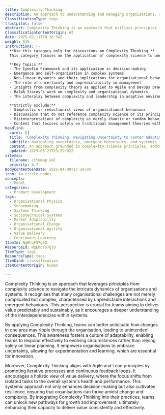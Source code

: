 ```yaml
---
title: Complexity Thinking
description: An approach to understanding and managing organisations, systems, and uncertainty using complexity science, emergence, and nonlinear dynamics. Incudes but not limited to Cynefin and Stacy.
ClassificationType: tags
trustpilot: false
abstract: Complexity Thinking is an approach that utilises principles from complexity science to address the intricate dynamics present within organisations and systems. It acknowledges that many challenges faced by organisations are complex rather than merely complicated, characterised by unpredictable interactions and emergent behaviours. This perspective is vital for teams striving to deliver value in a predictable and sustainable manner, as it promotes a deeper understanding of the interdependencies within systems. By employing Complexity Thinking, teams can better foresee how changes in one area may have cascading effects throughout the organisation, leading to unintended consequences. This understanding nurtures a culture of adaptability, enabling teams to respond effectively to changing circumstances rather than relying on linear planning. It empowers organisations to embrace uncertainty, fostering experimentation and learning, which are critical for innovation. Furthermore, Complexity Thinking aligns with Agile and Lean principles by advocating for iterative processes and continuous feedback loops, shifting the focus from isolated tasks to the overall health and performance of the system. This systemic approach not only improves decision-making but also builds resilience, ensuring organisations can thrive in the face of change and complexity. By integrating Complexity Thinking into their practices, teams can discover new avenues for growth and improvement, ultimately enhancing their ability to deliver value consistently and effectively.
ClassificationContentOrigin: AI
date: 2025-02-11T10:16:54Z
weight: 515
Instructions: |-
  **Use this category only for discussions on Complexity Thinking.**  
  This category focuses on the application of complexity science to understand and manage organisations, systems, and the inherent uncertainties within them. It encompasses theories and frameworks that highlight the non-linear dynamics and emergent behaviours in complex adaptive systems.

  **Key Topics:**
  - The Cynefin Framework and its application in decision-making
  - Emergence and self-organisation in complex systems
  - Non-linear dynamics and their implications for organisational behaviour
  - The role of uncertainty and unpredictability in management
  - Insights from complexity theory as applied to Agile and DevOps practices
  - Ralph Stacey's work on complexity and organisational dynamics
  - The interplay between complexity and leadership in adaptive environments

  **Strictly exclude:**
  - Simplistic or reductionist views of organisational behaviour
  - Discussions that do not reference complexity science or its principles
  - Misinterpretations of complexity as merely chaotic or random behaviour
  - Content that focuses solely on traditional management theories without integrating complexity perspectives
headline:
  cards: []
  title: 'Complexity Thinking: Navigating Uncertainty to Foster Adaptive Organisations'
  subtitle: Navigating uncertainty, emergent behaviours, and systemic interdependencies to enhance adaptability, resilience, and sustainable value delivery.
  content: An approach grounded in complexity science principles, addressing organisational challenges characterised by uncertainty, emergent behaviours, and nonlinear interactions. It emphasises systemic thinking, adaptability, experimentation, iterative feedback loops, and resilience, enabling teams to navigate unpredictability, improve decision-making, and sustainably deliver value within dynamic environments.
  updated: 2025-05-23T23:29:02Z
sitemap:
  filename: sitemap.xml
  priority: 0.7
BodyContentGenDate: 2025-04-09T17:14:08
icon: fa-circle-nodes
concepts:
  - Model
categories:
  - Product Development
tags:
  - Organisational Physics
  - Sensemaking
  - Systems Thinking
  - Sociotechnical Systems
  - Market Adaptability
  - Organisational Change
  - Organisational Agility
  - Value Delivery
  - Continuous Learning
ItemId: NgEhqF57glO
ResourceId: NgEhqF57glO
ItemType: tags
ResourceType: tags
ItemKind: classification
ItemContentOrigin: human

---
```

Complexity Thinking is an approach that leverages principles from complexity science to navigate the intricate dynamics of organisations and systems. It recognises that many organisational challenges are not merely complicated but complex, characterised by unpredictable interactions and emergent behaviours. This perspective is crucial for teams aiming to deliver value predictably and sustainably, as it encourages a deeper understanding of the interdependencies within systems.

By applying Complexity Thinking, teams can better anticipate how changes in one area may ripple through the organisation, leading to unintended consequences. This awareness fosters a culture of adaptability, enabling teams to respond effectively to evolving circumstances rather than relying solely on linear planning. It empowers organisations to embrace uncertainty, allowing for experimentation and learning, which are essential for innovation.

Moreover, Complexity Thinking aligns with Agile and Lean principles by promoting iterative processes and continuous feedback loops. It encourages a holistic view of value delivery, where the focus shifts from isolated tasks to the overall system's health and performance. This systemic approach not only enhances decision-making but also cultivates resilience, ensuring that organisations can thrive amidst change and complexity. By integrating Complexity Thinking into their practices, teams can unlock new pathways for growth and improvement, ultimately enhancing their capacity to deliver value consistently and effectively.
